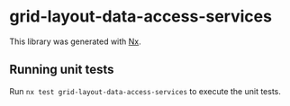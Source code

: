 # grid-layout-data-access-services

This library was generated with [Nx](https://nx.dev).

## Running unit tests

Run `nx test grid-layout-data-access-services` to execute the unit tests.
